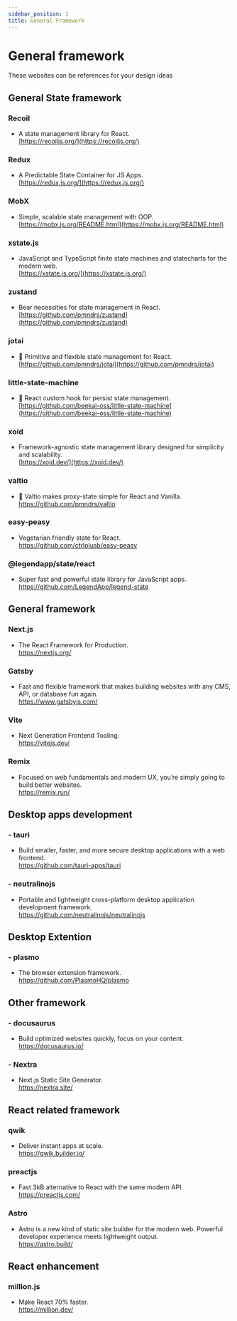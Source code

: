 ```yaml
---
sidebar_position: 1
title: General Framework
---
```


# General framework 

These websites can be references for your design ideas 

## General State framework

### Recoil
- A state management library for React.  
[https://recoiljs.org/](https://recoiljs.org/)

### Redux
- A Predictable State Container for JS Apps.  
[https://redux.js.org/](https://redux.js.org/)

### MobX
- Simple, scalable state management with OOP.  
[https://mobx.js.org/README.html](https://mobx.js.org/README.html)

### xstate.js
- JavaScript and TypeScript finite state machines and statecharts for the modern web.  
[https://xstate.js.org/](https://xstate.js.org/)

### zustand
- Bear necessities for state management in React.    
[https://github.com/pmndrs/zustand](https://github.com/pmndrs/zustand)

### jotai  
- 👻 Primitive and flexible state management for React.      
[https://github.com/pmndrs/jotai](https://github.com/pmndrs/jotai)  

### little-state-machine  
- 📠 React custom hook for persist state management.      
[https://github.com/beekai-oss/little-state-machine](https://github.com/beekai-oss/little-state-machine)  

### xoid 
- Framework-agnostic state management library designed for simplicity and scalability.          
[https://xoid.dev/](https://xoid.dev/)    

### valtio   
- 💊 Valtio makes proxy-state simple for React and Vanilla.            
https://github.com/pmndrs/valtio     

### easy-peasy   
- Vegetarian friendly state for React.            
https://github.com/ctrlplusb/easy-peasy  

### @legendapp/state/react     
- Super fast and powerful state library for JavaScript apps.              
https://github.com/LegendApp/legend-state   

## General framework
### Next.js
- The React Framework for Production.  
https://nextjs.org/  

### Gatsby
- Fast and flexible framework that makes building websites with any CMS, API, or database fun again.  
https://www.gatsbyjs.com/  

### Vite
- Next Generation Frontend Tooling.  
https://vitejs.dev/    

### Remix
- Focused on web fundamentals and modern UX, you’re simply going to build better websites.  
https://remix.run/    


## Desktop apps development
### - tauri
- Build smaller, faster, and more secure desktop applications with a web frontend.  
https://github.com/tauri-apps/tauri  

### - neutralinojs
- Portable and lightweight cross-platform desktop application development framework.  
https://github.com/neutralinojs/neutralinojs  

## Desktop Extention
### - plasmo
- The browser extension framework.     
https://github.com/PlasmoHQ/plasmo  
  

## Other framework 
### - docusaurus  
- Build optimized websites quickly, focus on your content.       
https://docusaurus.io/    

### - Nextra    
- Next.js Static Site Generator.         
https://nextra.site/    


## React related framework
### qwik  
- Deliver instant apps at scale.      
https://qwik.builder.io/

### preactjs
- Fast 3kB alternative to React with the same modern API.    
https://preactjs.com/

### Astro
- Astro is a new kind of static site builder for the modern web. Powerful developer experience meets lightweight output.  
https://astro.build/  


## React enhancement
### million.js  
- Make React 70% faster.     
https://million.dev/  